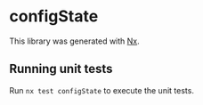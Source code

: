 # configState

This library was generated with [Nx](https://nx.dev).

## Running unit tests

Run `nx test configState` to execute the unit tests.
